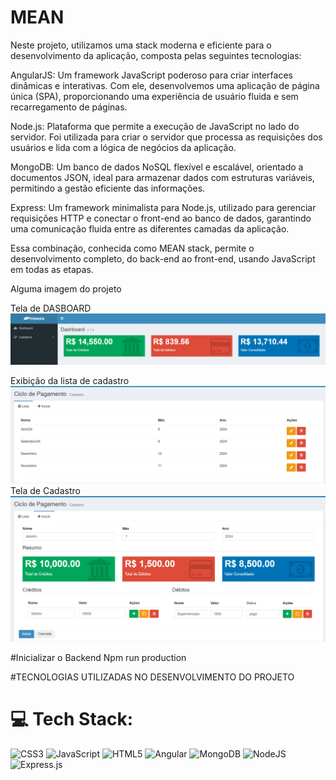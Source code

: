 # MEAN
Neste projeto, utilizamos uma stack moderna e eficiente para o desenvolvimento da aplicação, composta pelas seguintes tecnologias:

AngularJS: Um framework JavaScript poderoso para criar interfaces dinâmicas e interativas. Com ele, desenvolvemos uma aplicação de página única (SPA), proporcionando uma experiência de usuário fluida e sem recarregamento de páginas.

Node.js: Plataforma que permite a execução de JavaScript no lado do servidor. Foi utilizada para criar o servidor que processa as requisições dos usuários e lida com a lógica de negócios da aplicação.

MongoDB: Um banco de dados NoSQL flexível e escalável, orientado a documentos JSON, ideal para armazenar dados com estruturas variáveis, permitindo a gestão eficiente das informações.

Express: Um framework minimalista para Node.js, utilizado para gerenciar requisições HTTP e conectar o front-end ao banco de dados, garantindo uma comunicação fluida entre as diferentes camadas da aplicação.

Essa combinação, conhecida como MEAN stack, permite o desenvolvimento completo, do back-end ao front-end, usando JavaScript em todas as etapas.

Alguma imagem do projeto

Tela de DASBOARD
![imagem](dashboard.png)

Exibição da lista de cadastro
 ![imagem](lista.png)
Tela de Cadastro
![imagem](cadastro.png)


#Inicializar o Backend
Npm run production

#TECNOLOGIAS UTILIZADAS NO DESENVOLVIMENTO DO PROJETO

# 💻 Tech Stack:
![CSS3](https://img.shields.io/badge/css3-%231572B6.svg?style=for-the-badge&logo=css3&logoColor=white) ![JavaScript](https://img.shields.io/badge/javascript-%23323330.svg?style=for-the-badge&logo=javascript&logoColor=%23F7DF1E) ![HTML5](https://img.shields.io/badge/html5-%23E34F26.svg?style=for-the-badge&logo=html5&logoColor=white) ![Angular](https://img.shields.io/badge/angular-%23DD0031.svg?style=for-the-badge&logo=angular&logoColor=white) ![MongoDB](https://img.shields.io/badge/MongoDB-%234ea94b.svg?style=for-the-badge&logo=mongodb&logoColor=white) ![NodeJS](https://img.shields.io/badge/node.js-6DA55F?style=for-the-badge&logo=node.js&logoColor=white) ![Express.js](https://img.shields.io/badge/express.js-%23404d59.svg?style=for-the-badge&logo=express&logoColor=%2361DAFB)


<!-- Proudly created with GPRM ( https://gprm.itsvg.in ) -->